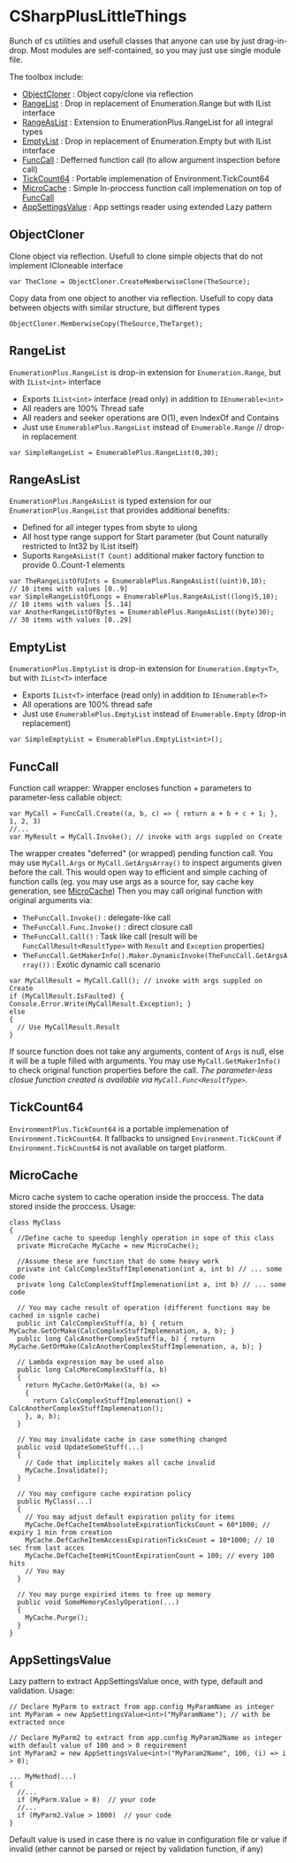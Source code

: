 # CSharpPlusLittleThings

Bunch of cs utilities and usefull classes that anyone can use by just drag-in-drop.
Most modules are self-contained, so you may just use single module file.

The toolbox include:

- [ObjectCloner](#ObjectCloner) : Object copy/clone via reflection
- [RangeList](#RangeList) : Drop in replacement of Enumeration.Range but with IList interface
- [RangeAsList](#RangeAsList) : Extension to EnumerationPlus.RangeList for all integral types
- [EmptyList](#EmptyList) : Drop in replacement of Enumeration.Empty but with IList interface
- [FuncCall](#FuncCall) : Defferned function call (to allow argument inspection before call)
- [TickCount64](#TickCount64) : Portable implemenation of Environment.TickCount64
- [MicroCache](#MicroCache) : Simple In-proccess function call implemenation on top of [FuncCall](#FuncCall)
- [AppSettingsValue](#AppSettingsValue) : App settings reader using extended Lazy pattern

## ObjectCloner
Clone object via reflection.
Usefull to clone simple objects that do not implement ICloneable interface
```
var TheClone = ObjectCloner.CreateMemberwiseClone(TheSource);
```
Copy data from one object to another via reflection. 
Usefull to copy data between objects with similar structure, but different types
```
ObjectCloner.MemberwiseCopy(TheSource,TheTarget);
```

## RangeList
`EnumerationPlus.RangeList` is drop-in extension for `Enumeration.Range`, but with `IList<int>` interface
* Exports `IList<int>` interface (read only) in addition to `IEnumerable<int>`
* All readers are 100% Thread safe
* All readers and seeker operations are O(1), even IndexOf and Contains
* Just use `EnumerablePlus.RangeList` instead of `Enumerable.Range` // drop-in replacement
```
var SimpleRangeList = EnumerablePlus.RangeList(0,30);
```
 
## RangeAsList
`EnumerationPlus.RangeAsList` is typed extension for our `EnumerationPlus.RangeList` that provides additional benefits:
* Defined for all integer types from sbyte to ulong
* All host type range support for Start parameter (but Count naturally restricted to Int32 by IList itself)
* Suports `RangeAsList(T Count)` additional maker factory function to provide 0..Count-1 elements
```
var TheRangeListOfUInts = EnumerablePlus.RangeAsList((uint)0,10);    // 10 items with values [0..9]
var SimpleRangeListOfLongs = EnumerablePlus.RangeAsList((long)5,10); // 10 items with values [5..14]
var AnotherRangeListOfBytes = EnumerablePlus.RangeAsList((byte)30);  // 30 items with values [0..29]
```

## EmptyList
`EnumerationPlus.EmptyList` is drop-in extension for `Enumeration.Empty<T>`, but with `IList<T>` interface
* Exports `IList<T>` interface (read only) in addition to `IEnumerable<T>`
* All operations are 100% thread safe
* Just use `EnumerablePlus.EmptyList` instead of `Enumerable.Empty` (drop-in replacement)
```
var SimpleEmptyList = EnumerablePlus.EmptyList<int>();
```
 

## FuncCall
Function call wrapper: Wrapper encloses function + parameters to parameter-less callable object:
```
var MyCall = FuncCall.Create((a, b, c) => { return a + b + c + 1; }, 1, 2, 3)
//...
var MyResult = MyCall.Invoke(); // invoke with args suppled on Create
```
The wrapper creates "deferred" (or wrapped) pending function call. You may use `MyCall.Args` or `MyCall.GetArgsArray()` to inspect arguments given before the call.
This would open way to efficient and simple caching of function calls (eg. you may use args as a source for, say cache key generation, see [MicroCache](#MicroCache))
Then you may call original function with original arguments via:
* `TheFuncCall.Invoke()` : delegate-like call
* `TheFuncCall.Func.Invoke()` : direct closure call
* `TheFuncCall.Call()` : Task like call (result will be `FuncCallResult<ResultType>` with `Result` and `Exception` properties)
* `TheFuncCall.GetMakerInfo().Maker.DynamicInvoke(TheFuncCall.GetArgsArray())` : Exotic dynamic call scenario
```
var MyCallResult = MyCall.Call(); // invoke with args suppled on Create
if (MyCallResult.IsFaulted) { Console.Error.Write(MyCallResult.Exception); }
else
{
  // Use MyCallResult.Result
}
```
If source function does not take any arguments, content of `Args` is null, else it will be a tuple filled with arguments.
You may use `MyCall.GetMakerInfo()` to check original function properties before the call.
*The parameter-less closue function created is available via `MyCall.Func<ResultType>`.*

## TickCount64

`EnvironmentPlus.TickCount64` is a portable implemenation of `Environment.TickCount64`.
It fallbacks to unsigned `Environment.TickCount` if `Environment.TickCount64` is not available on target platform.

## MicroCache

Micro cache system to cache operation inside the proccess. The data stored inside the proccess.
Usage:
```
class MyClass
{
  //Define cache to speedup lenghly operation in sope of this class
  private MicroCache MyCache = new MicroCache();

  //Assume these are function that do some heavy work
  private int CalcComplexStuffImplemenation(int a, int b) // ... some code
  private long CalcComplexStuffImplemenation(int a, int b) // ... some code

  // You may cache result of operation (different functions may be cached in signle cache)
  public int CalcComplexStuff(a, b) { return MyCache.GetOrMake(CalcComplexStuffImplemenation, a, b); }
  public long CalcAnotherComplexStuff(a, b) { return MyCache.GetOrMake(CalcAnotherComplexStuffImplemenation, a, b); }

  // Lambda expression may be used also
  public long CalcMoreComplexStuff(a, b) 
  { 
    return MyCache.GetOrMake((a, b) => 
    { 
      return CalcComplexStuffImplemenation() + CalcAnotherComplexStuffImplemenation();
    }, a, b); 
  }

  // You may invalidate cache in case something changed
  public void UpdateSomeStuff(...)
  {
    // Code that implicitely makes all cache invalid
    MyCache.Invalidate();
  }

  // You may configure cache expiration policy
  public MyClass(...)
  {
    // You may adjust default expiration polity for items
    MyCache.DefCacheItemAbsoluteExpirationTicksCount = 60*1000; // expiry 1 min from creation
    MyCache.DefCacheItemAccessExpirationTicksCount = 10*1000; // 10 sec from last acces
    MyCache.DefCacheItemHitCountExpirationCount = 100; // every 100 hits
    // You may 
  }

  // You may purge expiried items to free up memory
  public void SomeMemoryCoslyOperation(...)
  {
    MyCache.Purge();
  }
}
```

## AppSettingsValue

Lazy pattern to extract AppSettingsValue once, with type, default and validation. Usage:
```
// Declare MyParm to extract from app.config MyParamName as integer
int MyParam = new AppSettingsValue<int>("MyParamName"); // with be extracted once

// Declare MyParm2 to extract from app.config MyParam2Name as integer with default value of 100 and > 0 requirement
int MyParam2 = new AppSettingsValue<int>("MyParam2Name", 100, (i) => i > 0);

... MyMethod(...)
{
  //...
  if (MyParm.Value > 0)  // your code
  //...
  if (MyParm2.Value > 1000)  // your code
}
```
Default value is used in case there is no value in configuration file or value if invalid (ether cannot be parsed or reject by validation function, if any)
